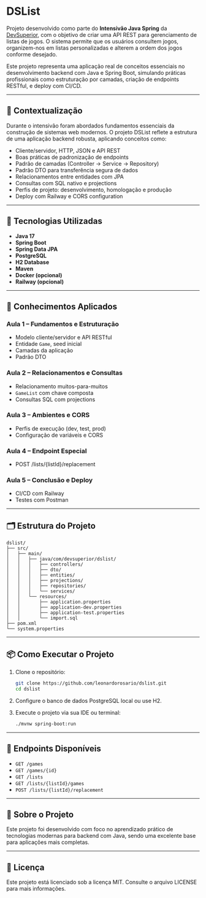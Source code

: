 
# DSList

Projeto desenvolvido como parte do **Intensivão Java Spring** da [DevSuperior](https://devsuperior.com.br), com o objetivo de criar uma API REST para gerenciamento de listas de jogos. O sistema permite que os usuários consultem jogos, organizem-nos em listas personalizadas e alterem a ordem dos jogos conforme desejado.

Este projeto representa uma aplicação real de conceitos essenciais no desenvolvimento backend com Java e Spring Boot, simulando práticas profissionais como estruturação por camadas, criação de endpoints RESTful, e deploy com CI/CD.

---

## 📌 Contextualização

Durante o intensivão foram abordados fundamentos essenciais da construção de sistemas web modernos. O projeto DSList reflete a estrutura de uma aplicação backend robusta, aplicando conceitos como:

- Cliente/servidor, HTTP, JSON e API REST
- Boas práticas de padronização de endpoints
- Padrão de camadas (Controller → Service → Repository)
- Padrão DTO para transferência segura de dados
- Relacionamentos entre entidades com JPA
- Consultas com SQL nativo e projections
- Perfis de projeto: desenvolvimento, homologação e produção
- Deploy com Railway e CORS configuration

---

## 🚀 Tecnologias Utilizadas

- **Java 17**
- **Spring Boot**
- **Spring Data JPA**
- **PostgreSQL**
- **H2 Database**
- **Maven**
- **Docker (opcional)**
- **Railway (opcional)**

---

## 🧠 Conhecimentos Aplicados

### Aula 1 – Fundamentos e Estruturação
- Modelo cliente/servidor e API RESTful
- Entidade `Game`, seed inicial
- Camadas da aplicação
- Padrão DTO

### Aula 2 – Relacionamentos e Consultas
- Relacionamento muitos-para-muitos
- `GameList` com chave composta
- Consultas SQL com projections

### Aula 3 – Ambientes e CORS
- Perfis de execução (dev, test, prod)
- Configuração de variáveis e CORS

### Aula 4 – Endpoint Especial
- POST /lists/{listId}/replacement

### Aula 5 – Conclusão e Deploy
- CI/CD com Railway
- Testes com Postman

---

## 🗂️ Estrutura do Projeto

```
dslist/
├── src/
│   ├── main/
│   │   ├── java/com/devsuperior/dslist/
│   │   │   ├── controllers/
│   │   │   ├── dto/
│   │   │   ├── entities/
│   │   │   ├── projections/
│   │   │   ├── repositories/
│   │   │   └── services/
│   │   └── resources/
│   │       ├── application.properties
│   │       ├── application-dev.properties
│   │       ├── application-test.properties
│   │       └── import.sql
├── pom.xml
└── system.properties
```

---

## 📦 Como Executar o Projeto

1. Clone o repositório:
   ```bash
   git clone https://github.com/leonardorosario/dslist.git
   cd dslist
   ```

2. Configure o banco de dados PostgreSQL local ou use H2.

3. Execute o projeto via sua IDE ou terminal:
   ```bash
   ./mvnw spring-boot:run
   ```

---

## 🔗 Endpoints Disponíveis

- `GET /games`
- `GET /games/{id}`
- `GET /lists`
- `GET /lists/{listId}/games`
- `POST /lists/{listId}/replacement`

---

## 💼 Sobre o Projeto

Este projeto foi desenvolvido com foco no aprendizado prático de tecnologias modernas para backend com Java, sendo uma excelente base para aplicações mais completas.

---

## 📄 Licença

Este projeto está licenciado sob a licença MIT. Consulte o arquivo LICENSE para mais informações.

